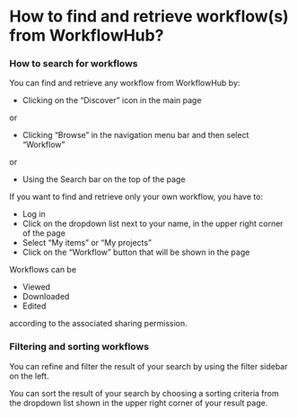 # How to find and retrieve workflow(s) from WorkflowHub?

### How to search for workflows
You can find and retrieve any workflow from WorkflowHub by:
* Clicking on the “Discover” icon in the main page

or
* Clicking “Browse” in the navigation menu bar and then select “Workflow”

or
* Using the Search bar on the top of the page


If you want to find and retrieve only your own workflow, you have to:
* Log in
* Click on the dropdown list next to your name, in the upper right corner of the page
* Select “My items” or “My projects”
* Click on the “Workflow” button that will be shown in the page


Workflows can be
* Viewed
* Downloaded
* Edited

according to the associated sharing permission.


### Filtering and sorting workflows
You can refine and filter the result of your search by using the filter sidebar on the left.

You can sort the result of your search by choosing a sorting criteria from the dropdown list shown in the upper right corner of your result page. 